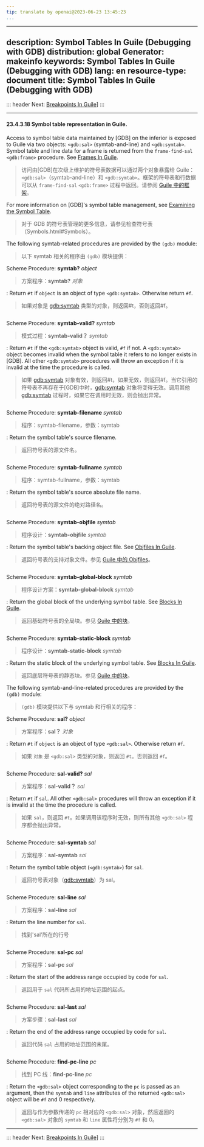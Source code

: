 ```yaml
---
tip: translate by openai@2023-06-23 13:45:23
...
```

---
description: Symbol Tables In Guile (Debugging with GDB)
distribution: global
Generator: makeinfo
keywords: Symbol Tables In Guile (Debugging with GDB)
lang: en
resource-type: document
title: Symbol Tables In Guile (Debugging with GDB)
--------------------------------------------------

::: header
Next: [Breakpoints In Guile](Breakpoints-In-Guile.html#Breakpoints-In-Guile)]
:::

---

#### 23.4.3.18 Symbol table representation in Guile.

Access to symbol table data maintained by [GDB] on the inferior is exposed to Guile via two objects: `<gdb:sal>` (symtab-and-line) and `<gdb:symtab>`. Symbol table and line data for a frame is returned from the `frame-find-sal` `<gdb:frame>` procedure. See [Frames In Guile](Frames-In-Guile.html#Frames-In-Guile).

> 访问由[GDB]在次级上维护的符号表数据可以通过两个对象暴露给 Guile：`<gdb:sal>`（symtab-and-line）和 `<gdb:symtab>`。框架的符号表和行数据可以从 `frame-find-sal` `<gdb:frame>` 过程中返回。请参阅 [Guile 中的框架](Frames-In-Guile.html#Frames-In-Guile)。

For more information on [GDB]'s symbol table management, see [Examining the Symbol Table](Symbols.html#Symbols).

> 对于 GDB 的符号表管理的更多信息，请参见检查符号表（Symbols.html#Symbols）。

The following symtab-related procedures are provided by the `(gdb)` module:

> 以下 symtab 相关的程序由 `(gdb)` 模块提供：

Scheme Procedure: **symtab?** *object*

> 方案程序：**symtab?** *对象*

:   Return `#t` if `object` is an object of type `<gdb:symtab>`. Otherwise return `#f`.

> 如果对象是 [gdb:symtab](gdb:symtab) 类型的对象，则返回#t，否则返回#f。

```

```

Scheme Procedure: **symtab-valid?** *symtab*

> 模式过程：**symtab-valid？** *symtab*

:   Return `#t` if the `<gdb:symtab>` object is valid, `#f` if not. A `<gdb:symtab>` object becomes invalid when the symbol table it refers to no longer exists in [GDB]. All other `<gdb:symtab>` procedures will throw an exception if it is invalid at the time the procedure is called.

> 如果 [gdb:symtab](gdb:symtab) 对象有效，则返回#t，如果无效，则返回#f。当它引用的符号表不再存在于[GDB]中时，[gdb:symtab](gdb:symtab) 对象将变得无效。调用其他 [gdb:symtab](gdb:symtab) 过程时，如果它在调用时无效，则会抛出异常。

```

```

Scheme Procedure: **symtab-filename** *symtab*

> 程序：symtab-filename，参数：symtab

:   Return the symbol table's source filename.

> 返回符号表的源文件名。

```

```

Scheme Procedure: **symtab-fullname** *symtab*

> 程序：symtab-fullname，参数：symtab

:   Return the symbol table's source absolute file name.

> 返回符号表的源文件的绝对路径名。

```

```

Scheme Procedure: **symtab-objfile** *symtab*

> 程序设计：**symtab-objfile** *symtab*

:   Return the symbol table's backing object file. See [Objfiles In Guile](Objfiles-In-Guile.html#Objfiles-In-Guile).

> 返回符号表的支持对象文件。参见 [Guile 中的 Objfiles](Objfiles-In-Guile.html#Objfiles-In-Guile)。

```

```

Scheme Procedure: **symtab-global-block** *symtab*

> 程序设计方案：**symtab-global-block** *symtab*

:   Return the global block of the underlying symbol table. See [Blocks In Guile](Blocks-In-Guile.html#Blocks-In-Guile).

> 返回基础符号表的全局块。参见 [Guile 中的块](Blocks-In-Guile.html#Blocks-In-Guile)。

```

```

Scheme Procedure: **symtab-static-block** *symtab*

> 程序设计：**symtab-static-block** *symtab*

:   Return the static block of the underlying symbol table. See [Blocks In Guile](Blocks-In-Guile.html#Blocks-In-Guile).

> 返回底层符号表的静态块。参见 [Guile 中的块](Blocks-In-Guile.html#Blocks-In-Guile)。

The following symtab-and-line-related procedures are provided by the `(gdb)` module:

> `(gdb)` 模块提供以下与 symtab 和行相关的程序：

Scheme Procedure: **sal?** *object*

> 方案程序：**sal？** *对象*

:   Return `#t` if `object` is an object of type `<gdb:sal>`. Otherwise return `#f`.

> 如果 `对象` 是 `<gdb:sal>` 类型的对象，则返回 `#t`。否则返回 `#f`。

```

```

Scheme Procedure: **sal-valid?** *sal*

> 方案程序：**sal-valid？** *sal*

:   Return `#t` if `sal`. All other `<gdb:sal>` procedures will throw an exception if it is invalid at the time the procedure is called.

> 如果 `sal`，则返回 `#t`。如果调用该程序时无效，则所有其他 `<gdb:sal>` 程序都会抛出异常。

```

```

Scheme Procedure: **sal-symtab** *sal*

> 方案程序：**sal-symtab** *sal*

:   Return the symbol table object (`<gdb:symtab>`) for `sal`.

> 返回符号表对象（[gdb:symtab](gdb:symtab)）为 sal。

```

```

Scheme Procedure: **sal-line** *sal*

> 方案程序：**sal-line** *sal*

:   Return the line number for `sal`.

> 找到'sal'所在的行号

```

```

Scheme Procedure: **sal-pc** *sal*

> 方案程序：**sal-pc** *sal*

:   Return the start of the address range occupied by code for `sal`.

> 返回用于 `sal` 代码所占用的地址范围的起点。

```

```

Scheme Procedure: **sal-last** *sal*

> 方案步骤：**sal-last** *sal*

:   Return the end of the address range occupied by code for `sal`.

> 返回代码 `sal` 占用的地址范围的末尾。

```

```

Scheme Procedure: **find-pc-line** *pc*

> 找到 PC 线：**find-pc-line** *pc*

:   Return the `<gdb:sal>` object corresponding to the `pc` is passed as an argument, then the `symtab` and `line` attributes of the returned `<gdb:sal>` object will be `#f` and 0 respectively.

> 返回与作为参数传递的 `pc` 相对应的 `<gdb:sal>` 对象，然后返回的 `<gdb:sal>` 对象的 `symtab` 和 `line` 属性将分别为 `#f` 和 0。

---

::: header
Next: [Breakpoints In Guile](Breakpoints-In-Guile.html#Breakpoints-In-Guile)]
:::
